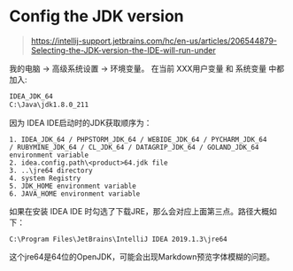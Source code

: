 # Config the JDK version
> https://intellij-support.jetbrains.com/hc/en-us/articles/206544879-Selecting-the-JDK-version-the-IDE-will-run-under

我的电脑 -> 高级系统设置 -> 环境变量。
在当前 XXX用户变量 和 系统变量 中都加入:
```bash
IDEA_JDK_64
C:\Java\jdk1.8.0_211
```
因为 IDEA IDE启动时的JDK获取顺序为：
```
1. IDEA_JDK_64 / PHPSTORM_JDK_64 / WEBIDE_JDK_64 / PYCHARM_JDK_64 
/ RUBYMINE_JDK_64 / CL_JDK_64 / DATAGRIP_JDK_64 / GOLAND_JDK_64 environment variable
2. idea.config.path\<product>64.jdk file
3. ..\jre64 directory
4. system Registry
5. JDK_HOME environment variable
6. JAVA_HOME environment variable
```
如果在安装 IDEA IDE 时勾选了下载JRE，那么会对应上面第三点。路径大概如下：
```
C:\Program Files\JetBrains\IntelliJ IDEA 2019.1.3\jre64
```
这个jre64是64位的OpenJDK，可能会出现Markdown预览字体模糊的问题。